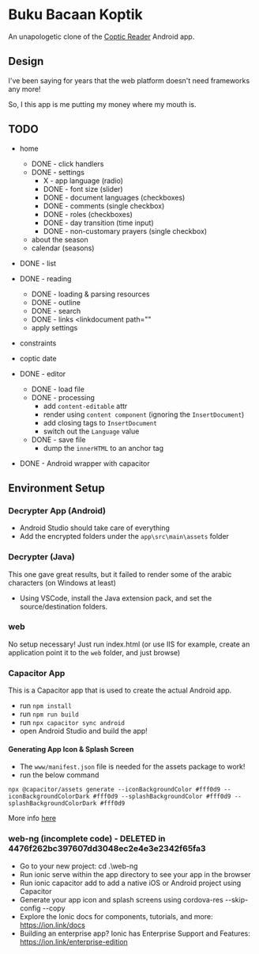 # Buku Bacaan Koptik

An unapologetic clone of the [Coptic Reader](https://play.google.com/store/apps/details?id=com.app.copticreader&hl=en_US) Android app.

## Design
I've been saying for years that the web platform doesn't need frameworks any more!

So, I this app is me putting my money where my mouth is.

## TODO
- home
	- DONE - click handlers
	- DONE - settings
		- X - app language (radio)
		- DONE - font size (slider)
		- DONE - document languages (checkboxes)
		- DONE - comments (single checkbox)
		- DONE - roles (checkboxes)
		- DONE - day transition (time input)
		- DONE - non-customary prayers (single checkbox)
	- about the season
	- calendar (seasons)
- DONE - list
- DONE - reading
	- DONE - loading & parsing resources
	- DONE - outline
	- DONE - search
	- DONE - links
		<linkdocument path=""
	- apply settings
- constraints
- coptic date
- DONE - editor
	- DONE - load file
	- DONE - processing
		- add `content-editable` attr
		- render using `content component` (ignoring the `InsertDocument`)
		- add closing tags to `InsertDocument`
		- switch out the `Language` value
	- DONE - save file
		- dump the `innerHTML` to an anchor tag

- DONE - Android wrapper with capacitor

## Environment Setup

### Decrypter App (Android)
- Android Studio should take care of everything
- Add the encrypted folders under the `app\src\main\assets` folder

### Decrypter (Java)
This one gave great results, but it failed to render some of the arabic characters (on Windows at least)
- Using VSCode, install the Java extension pack, and set the source/destination folders.

### web
No setup necessary!
Just run index.html (or use IIS for example, create an application point it to the `web` folder, and just browse)

### Capacitor App
This is a Capacitor app that is used to create the actual Android app.
- run `npm install`
- run `npm run build`
- run `npx capacitor sync android`
- open Android Studio and build the app!

#### Generating App Icon & Splash Screen
- The `www/manifest.json` file is needed for the assets package to work!
- run the below command
```
npx @capacitor/assets generate --iconBackgroundColor #fff0d9 --iconBackgroundColorDark #fff0d9 --splashBackgroundColor #fff0d9 --splashBackgroundColorDark #fff0d9
```
More info [here](https://github.com/ionic-team/capacitor-assets)

### web-ng (incomplete code) - DELETED in 4476f262bc397607dd3048ec2e4e3e2342f65fa3
- Go to your new project: cd .\web-ng
- Run ionic serve within the app directory to see your app in the browser
- Run ionic capacitor add to add a native iOS or Android project using Capacitor
- Generate your app icon and splash screens using cordova-res --skip-config --copy
- Explore the Ionic docs for components, tutorials, and more: https://ion.link/docs
- Building an enterprise app? Ionic has Enterprise Support and Features: https://ion.link/enterprise-edition
